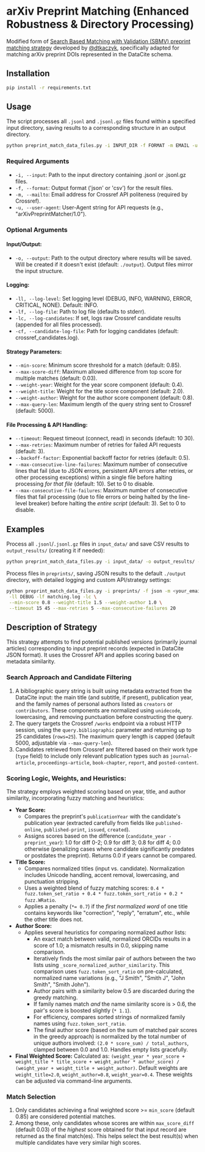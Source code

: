 # arXiv Preprint Matching (Enhanced Robustness & Directory Processing)

Modified form of [Search Based Matching with Validation (SBMV) preprint matching strategy](https://gitlab.com/crossref/labs/marple/-/blob/main/strategies_available/preprint_sbmv/strategy.py?ref_type=heads) developed by [@dtkaczyk](https://github.com/dtkaczyk), specifically adapted for matching arXiv preprint DOIs represented in the DataCite schema.


## Installation

```bash
pip install -r requirements.txt
```

## Usage

The script processes all `.jsonl` and `.jsonl.gz` files found within a specified input directory, saving results to a corresponding structure in an output directory.

```bash
python preprint_match_data_files.py -i INPUT_DIR -f FORMAT -m EMAIL -u USER_AGENT [OPTIONS]
```

### Required Arguments
- `-i, --input`: Path to the input directory containing .jsonl or .jsonl.gz files.
- `-f, --format`: Output format ('json' or 'csv') for the result files.
- `-m, --mailto`: Email address for Crossref API politeness (required by Crossref).
- `-u, --user-agent`: User-Agent string for API requests (e.g., "arXivPreprintMatcher/1.0").

### Optional Arguments
#### Input/Output:
- `-o, --output`: Path to the output directory where results will be saved. Will be created if it doesn't exist (default: `./output`). Output files mirror the input structure.

#### Logging:
- `-ll, --log-level`: Set logging level (DEBUG, INFO, WARNING, ERROR, CRITICAL, NONE). Default: INFO.
- `-lf, --log-file`: Path to log file (defaults to stderr).
- `-lc, --log-candidates`: If set, logs raw Crossref candidate results (appended for all files processed).
- `-cf, --candidate-log-file`: Path for logging candidates (default: crossref_candidates.log).

#### Strategy Parameters:
- `--min-score`: Minimum score threshold for a match (default: 0.85).
- `--max-score-diff`: Maximum allowed difference from top score for multiple matches (default: 0.03).
- `--weight-year`: Weight for the year score component (default: 0.4).
- `--weight-title`: Weight for the title score component (default: 2.0).
- `--weight-author`: Weight for the author score component (default: 0.8).
- `--max-query-len`: Maximum length of the query string sent to Crossref (default: 5000).

#### File Processing & API Handling:
- `--timeout`: Request timeout (connect, read) in seconds (default: 10 30).
- `--max-retries`: Maximum number of retries for failed API requests (default: 3).
- `--backoff-factor`: Exponential backoff factor for retries (default: 0.5).
- `--max-consecutive-line-failures`: Maximum number of consecutive lines that fail (due to JSON errors, persistent API errors after retries, or other processing exceptions) within a single file before halting processing *for that file* (default: 10). Set to 0 to disable.
- `--max-consecutive-file-failures`: Maximum number of consecutive files that fail processing (due to file errors or being halted by the line-level breaker) before halting the *entire script* (default: 3). Set to 0 to disable.

## Examples

Process all `.jsonl`/`.jsonl.gz` files in `input_data/` and save CSV results to `output_results/` (creating it if needed):

```bash
python preprint_match_data_files.py -i input_data/ -o output_results/ -f csv -m <your_email@example.com> -u "MyMatchingTool/1.1 (mailto:your_email@example.com)"
```

Process files in `preprints/`, saving JSON results to the default `./output` directory, with detailed logging and custom API/strategy settings:

```bash
python preprint_match_data_files.py -i preprints/ -f json -m <your_email@example.com> -u "arXivPreprintMatcher/1.0" \
 -ll DEBUG -lf matching.log -lc \
 --min-score 0.8 --weight-title 1.5 --weight-author 1.0 \
 --timeout 15 45 --max-retries 5 --max-consecutive-failures 20
```

## Description of Strategy

This strategy attempts to find potential published versions (primarily journal articles) corresponding to input preprint records (expected in DataCite JSON format). It uses the Crossref API and applies scoring based on metadata similarity.


### Search Approach and Candidate Filtering

1.  A bibliographic query string is built using metadata extracted from the DataCite input: the main title (and subtitle, if present), publication year, and the family names of personal authors listed as `creators` or `contributors`. These components are normalized using `unidecode`, lowercasing, and removing punctuation before constructing the query.
2.  The query targets the Crossref `/works` endpoint via a robust HTTP session, using the `query.bibliographic` parameter and returning up to 25 candidates (`rows=25`). The maximum query length is capped (default 5000, adjustable via `--max-query-len`).
3.  Candidates retrieved from Crossref are filtered based on their work type (`type` field) to include only relevant publication types such as `journal-article`, `proceedings-article`, `book-chapter`, `report`, and `posted-content`.

### Scoring Logic, Weights, and Heuristics:

The strategy employs weighted scoring based on year, title, and author similarity, incorporating fuzzy matching and heuristics:

* **Year Score:**
    * Compares the preprint's `publicationYear` with the candidate's publication year (extracted carefully from fields like `published-online`, `published-print`, `issued`, `created`).
    * Assigns scores based on the difference (`candidate_year - preprint_year`): 1.0 for diff 0-2; 0.9 for diff 3; 0.8 for diff 4; 0.0 otherwise (penalizing cases where candidate significantly predates or postdates the preprint). Returns 0.0 if years cannot be compared.
* **Title Score:**
    * Compares normalized titles (input vs. candidate). Normalization includes Unicode handling, accent removal, lowercasing, and punctuation stripping.
    * Uses a weighted blend of fuzzy matching scores: `0.4 * fuzz.token_set_ratio + 0.4 * fuzz.token_sort_ratio + 0.2 * fuzz.WRatio`.
    * Applies a penalty (`*= 0.7`) if the *first normalized word* of one title contains keywords like "correction", "reply", "erratum", etc., while the other title does not.
* **Author Score:**
    * Applies several heuristics for comparing normalized author lists:
        * An exact match between valid, normalized ORCIDs results in a score of 1.0; a mismatch results in 0.0, skipping name comparison.
        * Iteratively finds the most similar pair of authors between the two lists using `_score_normalized_author_similarity`. This comparison uses `fuzz.token_sort_ratio` on pre-calculated, normalized name variations (e.g., "J Smith", "Smith J", "John Smith", "Smith John").
        * Author pairs with a similarity below 0.5 are discarded during the greedy matching.
        * If family names match *and* the name similarity score is > 0.6, the pair's score is boosted slightly (`* 1.1`).
        * For efficiency, compares sorted strings of normalized family names using `fuzz.token_sort_ratio`.
        * The final author score (based on the sum of matched pair scores in the greedy approach) is normalized by the total number of unique authors involved: `(2.0 * score_sum) / total_authors`, clamped between 0.0 and 1.0. Handles empty lists gracefully.
* **Final Weighted Score:** Calculated as: `(weight_year * year_score + weight_title * title_score + weight_author * author_score) / (weight_year + weight_title + weight_author)`. Default weights are `weight_title=2.0`, `weight_author=0.8`, `weight_year=0.4`. These weights can be adjusted via command-line arguments.

### Match Selection

1.  Only candidates achieving a final weighted score >= `min_score` (default 0.85) are considered potential matches.
2.  Among these, only candidates whose scores are within `max_score_diff` (default 0.03) of the *highest* score obtained for that input record are returned as the final match(es). This helps select the best result(s) when multiple candidates have very similar high scores.
```